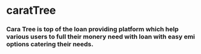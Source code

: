 # caratTree
<div>
  <h3>Cara Tree is top of the loan providing platform which help various users to full their monery need with loan with easy emi options catering their needs.</h3>
</div>
